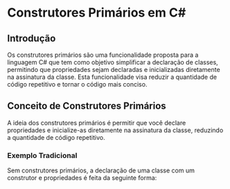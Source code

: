 # Construtores Primários em C#

## Introdução

Os construtores primários são uma funcionalidade proposta para a linguagem C# que tem como objetivo simplificar a declaração de classes, permitindo que propriedades sejam declaradas e inicializadas diretamente na assinatura da classe. Esta funcionalidade visa reduzir a quantidade de código repetitivo e tornar o código mais conciso.

## Conceito de Construtores Primários

A ideia dos construtores primários é permitir que você declare propriedades e inicialize-as diretamente na assinatura da classe, reduzindo a quantidade de código repetitivo.

### Exemplo Tradicional

Sem construtores primários, a declaração de uma classe com um construtor e propriedades é feita da seguinte forma:
